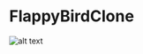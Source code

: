 # FlappyBirdClone

![alt text](https://github.com/younver/FlappyBirdClone/blob/main/Sources/gameplay.jpg?raw=true)
